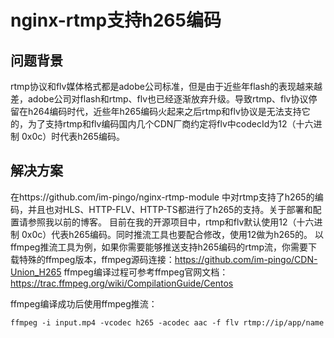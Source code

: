 # nginx-rtmp支持h265编码

## 问题背景
rtmp协议和flv媒体格式都是adobe公司标准，但是由于近些年flash的表现越来越差，adobe公司对flash和rtmp、flv也已经逐渐放弃升级。导致rtmp、flv协议停留在h264编码时代，近些年h265编码火起来之后rtmp和flv协议是无法支持它的，为了支持rtmp和flv编码国内几个CDN厂商约定将flv中codecId为12（十六进制 0x0c）时代表h265编码。

## 解决方案

在https://github.com/im-pingo/nginx-rtmp-module 中对rtmp支持了h265的编码，并且也对HLS、HTTP-FLV、HTTP-TS都进行了h265的支持。关于部署和配置请参照我以前的博客。 目前在我的开源项目中，rtmp和flv默认使用12（十六进制 0x0c）代表h265编码。同时推流工具也要配合修改，使用12做为h265的。 以ffmpeg推流工具为例，如果你需要能够推送支持h265编码的rtmp流，你需要下载特殊的ffmpeg版本，ffmpeg源码连接：https://github.com/im-pingo/CDN-Union_H265 ffmpeg编译过程可参考ffmpeg官网文档：https://trac.ffmpeg.org/wiki/CompilationGuide/Centos

ffmpeg编译成功后使用ffmpeg推流：
```
ffmpeg -i input.mp4 -vcodec h265 -acodec aac -f flv rtmp://ip/app/name
```
